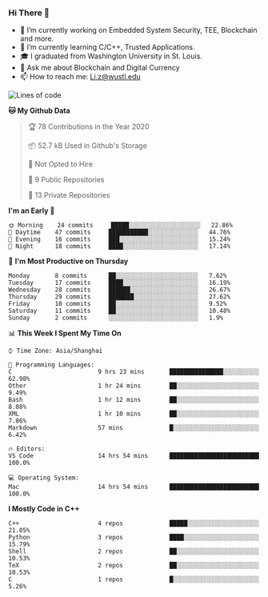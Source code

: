 ### Hi There 👋

<!--
**G0o9leA1/G0o9leA1** is a ✨ _special_ ✨ repository because its `README.md` (this file) appears on your GitHub profile.

Here are some ideas to get you started:
-->
- 🔭 I’m currently working on Embedded System Security, TEE, Blockchain and more.
- 🌱 I’m currently learning C/C++, Trusted Applications.
- 🎓 I graduated from Washington University in St. Louis.
- 💬 Ask me about Blockchain and Digital Currency
- 📫 How to reach me: Li.z@wustl.edu

<!--START_SECTION:waka-->
![Lines of code](https://img.shields.io/badge/From%20Hello%20World%20I%27ve%20Written-113992%20lines%20of%20code-blue)

**🐱 My Github Data** 

> 🏆 78 Contributions in the Year 2020
 > 
> 📦 52.7 kB Used in Github's Storage 
 > 
> 🚫 Not Opted to Hire
 > 
> 📜 9 Public Repositories
 > 
> 🔑 13 Private Repositories 

**I'm an Early 🐤** 

```text
🌞 Morning    24 commits     █████░░░░░░░░░░░░░░░░░░░░   22.86% 
🌆 Daytime    47 commits     ███████████░░░░░░░░░░░░░░   44.76% 
🌃 Evening    16 commits     ███░░░░░░░░░░░░░░░░░░░░░░   15.24% 
🌙 Night      18 commits     ████░░░░░░░░░░░░░░░░░░░░░   17.14%

```
📅 **I'm Most Productive on Thursday** 

```text
Monday       8 commits      ██░░░░░░░░░░░░░░░░░░░░░░░   7.62% 
Tuesday      17 commits     ████░░░░░░░░░░░░░░░░░░░░░   16.19% 
Wednesday    28 commits     ██████░░░░░░░░░░░░░░░░░░░   26.67% 
Thursday     29 commits     ███████░░░░░░░░░░░░░░░░░░   27.62% 
Friday       10 commits     ██░░░░░░░░░░░░░░░░░░░░░░░   9.52% 
Saturday     11 commits     ██░░░░░░░░░░░░░░░░░░░░░░░   10.48% 
Sunday       2 commits      ░░░░░░░░░░░░░░░░░░░░░░░░░   1.9%

```


📊 **This Week I Spent My Time On** 

```text
⌚︎ Time Zone: Asia/Shanghai

💬 Programming Languages: 
C                        9 hrs 23 mins       ███████████████░░░░░░░░░░   62.98% 
Other                    1 hr 24 mins        ██░░░░░░░░░░░░░░░░░░░░░░░   9.49% 
Bash                     1 hr 12 mins        ██░░░░░░░░░░░░░░░░░░░░░░░   8.08% 
XML                      1 hr 10 mins        ██░░░░░░░░░░░░░░░░░░░░░░░   7.86% 
Markdown                 57 mins             █░░░░░░░░░░░░░░░░░░░░░░░░   6.42%

🔥 Editors: 
VS Code                  14 hrs 54 mins      █████████████████████████   100.0%

💻 Operating System: 
Mac                      14 hrs 54 mins      █████████████████████████   100.0%

```

**I Mostly Code in C++** 

```text
C++                      4 repos             █████░░░░░░░░░░░░░░░░░░░░   21.05% 
Python                   3 repos             ████░░░░░░░░░░░░░░░░░░░░░   15.79% 
Shell                    2 repos             ██░░░░░░░░░░░░░░░░░░░░░░░   10.53% 
TeX                      2 repos             ██░░░░░░░░░░░░░░░░░░░░░░░   10.53% 
C                        1 repos             █░░░░░░░░░░░░░░░░░░░░░░░░   5.26%

```



<!--END_SECTION:waka-->
